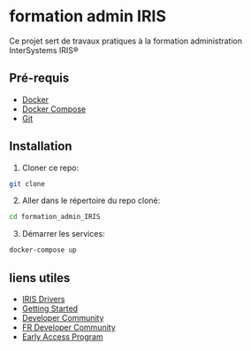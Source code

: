 # formation admin IRIS

Ce projet sert de travaux pratiques à la formation administration InterSystems IRIS®

## Pré-requis

- [Docker](https://www.docker.com/products/docker-desktop)
- [Docker Compose](https://docs.docker.com/compose/install/)
- [Git](https://git-scm.com/book/en/v2/Getting-Started-Installing-Git)

## Installation

1. Cloner ce repo:

```bash
git clone
```

2. Aller dans le répertoire du repo cloné:

```bash
cd formation_admin_IRIS
```

3. Démarrer les services:

```bash
docker-compose up
```

## liens utiles
- [IRIS Drivers](https://intersystems-community.github.io/iris-driver-distribution/)
- [Getting Started](https://gettingstarted.intersystems.com/)
- [Developer Community](https://community.intersystems.com/)
- [FR Developer Community](https://fr.community.intersystems.com/)
- [Early Access Program](https://www.intersystems.com/early-access-program/)
